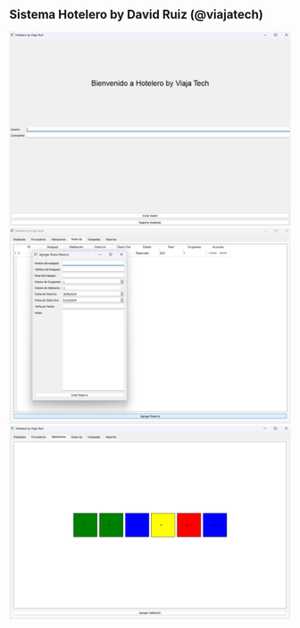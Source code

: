Sistema Hotelero by David Ruiz (@viajatech)
------
![](https://github.com/viajatech/Hotelero/blob/main/GUI%20BIENVENIDO.png)
![](https://github.com/viajatech/Hotelero/blob/main/GUI%20RESERVAS.png)
![](https://github.com/viajatech/Hotelero/blob/main/GUI%20ROOMS.png)

